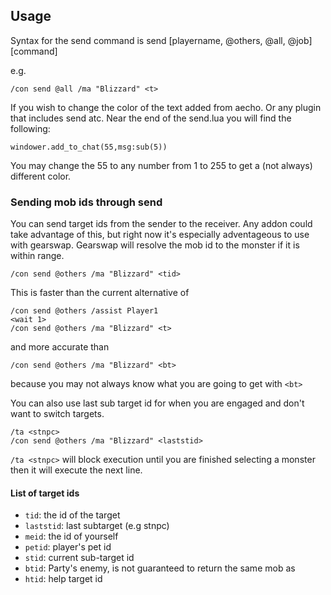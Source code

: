## Usage
Syntax for the send command is send [playername, @others, @all, @job] [command]

e.g. 
```
/con send @all /ma "Blizzard" <t>
```

If you wish to change the color of the text added from aecho. Or any plugin that includes send <player> atc. Near the end of the send.lua you will find the following:

```
windower.add_to_chat(55,msg:sub(5))
```

You may change the 55 to any number from 1 to 255 to get a (not always) different color. 

### Sending mob ids through send

You can send target ids from the sender to the receiver. Any addon could take advantage of this, but right now
it's especially adventageous to use with gearswap. Gearswap will resolve the mob id to the monster if it is within range.

```
/con send @others /ma "Blizzard" <tid>
```

This is faster than the current alternative of
```
/con send @others /assist Player1
<wait 1>
/con send @others /ma "Blizzard" <t>
```

and more accurate than

```
/con send @others /ma "Blizzard" <bt>
```

because you may not always know what you are going to get with `<bt>`

You can also use last sub target id for when you are engaged and don't want to switch targets.

```
/ta <stnpc>
/con send @others /ma "Blizzard" <laststid>
```

`/ta <stnpc>` will block execution until you are finished selecting a monster
then it will execute the next line.

#### List of target ids

* `tid`: the id of the target
* `laststid`: last subtarget (e.g stnpc)
* `meid`: the id of yourself
* `petid`: player's pet id
* `stid`: current sub-target id
* `btid`: Party's enemy, is not guaranteed to return the same mob as <bt>
* `htid`: help target id